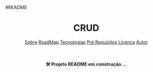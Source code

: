 #README

<h1 align="center"> CRUD </h1>

<p align="center">
<a href="#sobre">Sobre</a>
<a href="#sobre">RoadMap</a>
<a href="#sobre">Tecnologias</a>
<a href="#sobre">Pré Requisitos</a>
<a href="#sobre">Licença</a>
<a href="#sobre">Autor</a>
</p>

<br>


<h4 align="center">
<g-emoji class="g-emoji" alias="hammer_and_wrench" fallback-src="https://github.githubassets.com/images/icons/emoji/unicode/1f6e0.png">🛠</g-emoji> Projeto README em construção ... 

</h4>
